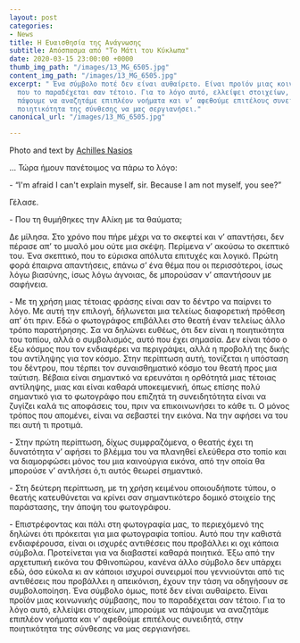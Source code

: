 ```yaml
---
layout: post
categories:
- News
title: Η Ευαισθησία της Ανάγνωσης
subtitle: Απόσπασμα από "Το Μάτι του Κύκλωπα"
date: 2020-03-15 23:00:00 +0000
thumb_img_path: "/images/13_MG_6505.jpg"
content_img_path: "/images/13_MG_6505.jpg"
excerpt: " Ένα σύμβολο ποτέ δεν είναι αυθαίρετο. Είναι προϊόν μιας κοινωνικής σύμβασης,
  που το παραδέχεται σαν τέτοιο. Για το λόγο αυτό, ελλείψει στοιχείων, μπορούμε να
  πάψουμε να αναζητάμε επιπλέον νοήματα και ν’ αφεθούμε επιτέλους συνειδητά, στην
  ποιητικότητα της σύνθεσης να μας σεργιανήσει."
canonical_url: "/images/13_MG_6505.jpg"

---
```

Photo and text by <a href="https://anikon.org/" target="blank">Achilles Nasios</a>

... Τώρα ήμουν πανέτοιμος να πάρω το λόγο:

\- “I'm afraid I can't explain myself, sir. Because I am not myself, you see?”

Γέλασε.

\- Που τη θυμήθηκες την Αλίκη με τα θαύματα;

Δε μίλησα. Στο χρόνο που πήρε μέχρι να το σκεφτεί και ν’ απαντήσει, δεν πέρασε απ’ το μυαλό μου ούτε μια σκέψη. Περίμενα ν’ ακούσω το σκεπτικό του. Ένα σκεπτικό, που το εύρισκα απόλυτα επιτυχές και λογικό. Πρώτη φορά έπαιρνα απαντήσεις, επάνω σ’ ένα θέμα που οι περισσότεροι, ίσως λόγω βιασύνης, ίσως λόγω άγνοιας, δε μπορούσαν ν’ απαντήσουν με σαφήνεια.

\- Με τη χρήση μιας τέτοιας φράσης είναι σαν το δέντρο να παίρνει το λόγο. Με αυτή την επιλογή, δήλωνεται μια τελείως διαφορετική πρόθεση απ’ ότι πριν. Εδώ ο φωτογράφος επιβάλλει στο θεατή έναν τελείως άλλο τρόπο παρατήρησης. Σα να δηλώνει ευθέως, ότι δεν είναι η ποιητικότητα του τοπίου, αλλά ο συμβολισμός, αυτό που έχει σημασία. Δεν είναι τόσο ο έξω κόσμος που τον ενδιαφέρει να περιγράψει, αλλά η προβολή της δικής του αντίληψης για τον κόσμο. Στην περίπτωση αυτή, τονίζεται η υπόσταση του δέντρου, που τέρπει τον συναισθηματικό κόσμο του θεατή προς μια ταύτιση. Βέβαια είναι σημαντικό να ερευνάται η ορθότητά μιας τέτοιας αντίληψης, μιας και είναι καθαρά υποκειμενική, όπως επίσης πολύ σημαντικό για το φωτογράφο που επιζητά τη συνειδητότητα είναι να ζυγίζει καλά τις αποφάσεις του, πριν να επικοινωνήσει το κάθε τι. Ο μόνος τρόπος που απομένει, είναι να σεβαστεί την εικόνα. Να την αφήσει να του πει αυτή τι προτιμά.

\- Στην πρώτη περίπτωση, δίχως συμφραζόμενα, ο θεατής έχει τη δυνατότητα ν’ αφήσει το βλέμμα του να πλανηθεί ελεύθερα στο τοπίο και να διαμορφώσει μόνος του μια καινούργια εικόνα, από την οποία θα μπορούσε ν’ αντλήσει ό,τι αυτός θεωρεί σημαντικό.

\- Στη δεύτερη περίπτωση, με τη χρήση κειμένου οποιουδήποτε τύπου, ο θεατής κατευθύνεται να κρίνει σαν σημαντικότερο δομικό στοιχείο της παράστασης, την άποψη του φωτογράφου.

\- Επιστρέφοντας και πάλι στη φωτογραφία μας, το περιεχόμενό της δηλώνει ότι πρόκειται για μια φωτογραφία τοπίου. Αυτό που την καθιστά ενδιαφέρουσα, είναι οι ισχυρές αντιθέσεις που προβάλλει κι οχι κάποια σύμβολα. Προτείνεται για να διαβαστεί καθαρά ποιητικά. Έξω από την αρχετυπική εικόνα του Φθινοπώρου, κανένα άλλο σύμβολο δεν υπάρχει εδώ, όσο εύκολα κι αν κάποιοι ισχυροί συνειρμοί που γεννιούνται από τις αντιθέσεις που προβάλλει η απεικόνιση, έχουν την τάση να οδηγήσουν σε συμβολοποίηση. Ένα σύμβολο όμως, ποτέ δεν είναι αυθαίρετο. Είναι προϊόν μιας κοινωνικής σύμβασης, που το παραδέχεται σαν τέτοιο. Για το λόγο αυτό, ελλείψει στοιχείων, μπορούμε να πάψουμε να αναζητάμε επιπλέον νοήματα και ν’ αφεθούμε επιτέλους συνειδητά, στην ποιητικότητα της σύνθεσης να μας σεργιανήσει.